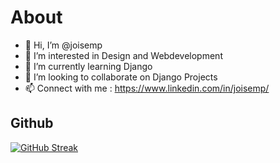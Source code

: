 # About
- 👋 Hi, I’m @joisemp
- 👀 I’m interested in Design and Webdevelopment
- 🌱 I’m currently learning Django
- 💞️ I’m looking to collaborate on Django Projects
- 📫 Connect with me : https://www.linkedin.com/in/joisemp/

## Github
[![GitHub Streak](https://github-readme-streak-stats.herokuapp.com?user=joisemp&theme=github-dark-blue&hide_border=true)](https://git.io/streak-stats)

<!--
[![Joise MP's GitHub stats](https://github-readme-stats.vercel.app/api?username=joisemp&theme=github-dark-blue)](https://github.com/anuraghazra/github-readme-stats)
joisemp/joisemp is a ✨ special ✨ repository because its `README.md` (this file) appears on your GitHub profile.
You can click the Preview link to take a look at your changes.
--->
